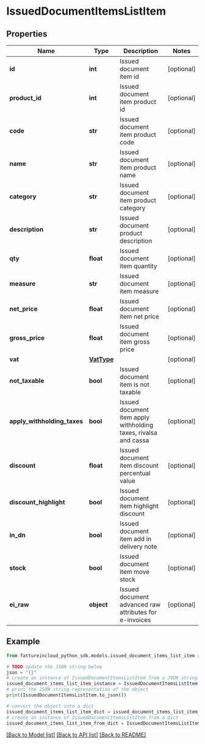 # IssuedDocumentItemsListItem


## Properties

Name | Type | Description | Notes
------------ | ------------- | ------------- | -------------
**id** | **int** | Issued document item id | [optional] 
**product_id** | **int** | Issued document item product id | [optional] 
**code** | **str** | Issued document item product code | [optional] 
**name** | **str** | Issued document item product name | [optional] 
**category** | **str** | Issued document item product category | [optional] 
**description** | **str** | Issued document product description | [optional] 
**qty** | **float** | Issued document item quantity | [optional] 
**measure** | **str** | Issued document item measure | [optional] 
**net_price** | **float** | Issued document item net price | [optional] 
**gross_price** | **float** | Issued document item gross price | [optional] 
**vat** | [**VatType**](VatType.md) |  | [optional] 
**not_taxable** | **bool** | Issued document item is not taxable | [optional] 
**apply_withholding_taxes** | **bool** | Issued document item apply withholding taxes, rivalsa and cassa | [optional] 
**discount** | **float** | Issued document item discount percentual value | [optional] 
**discount_highlight** | **bool** | Issued document item highlight discount | [optional] 
**in_dn** | **bool** | Issued document item add in delivery note | [optional] 
**stock** | **bool** | Issued document item move stock | [optional] 
**ei_raw** | **object** | Issued document advanced raw attributes for e-invoices | [optional] 

## Example

```python
from fattureincloud_python_sdk.models.issued_document_items_list_item import IssuedDocumentItemsListItem

# TODO update the JSON string below
json = "{}"
# create an instance of IssuedDocumentItemsListItem from a JSON string
issued_document_items_list_item_instance = IssuedDocumentItemsListItem.from_json(json)
# print the JSON string representation of the object
print(IssuedDocumentItemsListItem.to_json())

# convert the object into a dict
issued_document_items_list_item_dict = issued_document_items_list_item_instance.to_dict()
# create an instance of IssuedDocumentItemsListItem from a dict
issued_document_items_list_item_from_dict = IssuedDocumentItemsListItem.from_dict(issued_document_items_list_item_dict)
```
[[Back to Model list]](../README.md#documentation-for-models) [[Back to API list]](../README.md#documentation-for-api-endpoints) [[Back to README]](../README.md)


